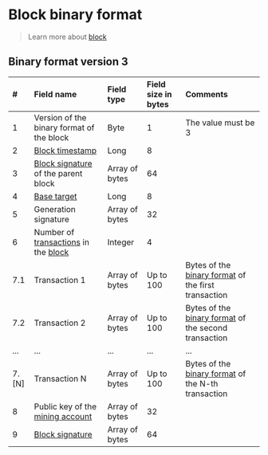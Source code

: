 # Block binary format

> Learn more about [block](/blockchain/block.md)

## Binary format version 3

| # | Field name | Field type | Field size in bytes | Comments |
| :--- | :--- | :--- | :--- | :--- |
| 1 | Version of the binary format of the block | Byte | 1 | The value must be 3 |
| 2 | [Block timestamp](/blockchain/block/block-timestamp.md) | Long | 8 | |
| 3 | [Block signature](/blockchain/block/block-signature.md) of the parent block | Array of bytes | 64 | |
| 4 | [Base target](/blockchain/block/block-generation/base-target.md) | Long | 8 | |
| 5 | Generation signature | Array of bytes | 32 | |
| 6 | Number of [transactions](/blockchain/transaction.md) in the [block](/blockchain/block.md) | Integer | 4 | |
| 7.1 | Transaction 1 | Array of bytes | Up to 100 | Bytes of the [binary format](/blockchain/binary-format/transaction-binary-format.md) of the first transaction |
| 7.2 | Transaction 2 | Array of bytes | Up to 100 | Bytes of the [binary format](/blockchain/binary-format/transaction-binary-format.md) of the second transaction |
| ... | ... | ... | ... | ... |
| 7.[N] | Transaction N | Array of bytes | Up to 100 | Bytes of the [binary format](/blockchain/binary-format/transaction-binary-format.md) of the N-th transaction |
| 8 | Public key of the [mining account](/blockchain/mining/mining-account.md) | Array of bytes | 32 | |
| 9 | [Block signature](/blockchain/block/block-signature.md) | Array of bytes | 64 | | |

